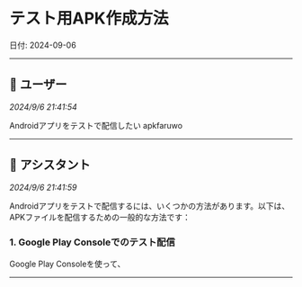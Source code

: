 # テスト用APK作成方法

日付: 2024-09-06

---

## 👤 ユーザー
*2024/9/6 21:41:54*

Androidアプリをテストで配信したい apkfaruwo

---

## 🤖 アシスタント
*2024/9/6 21:41:59*

Androidアプリをテストで配信するには、いくつかの方法があります。以下は、APKファイルを配信するための一般的な方法です：

### 1. **Google Play Consoleでのテスト配信**
Google Play Consoleを使って、

---
